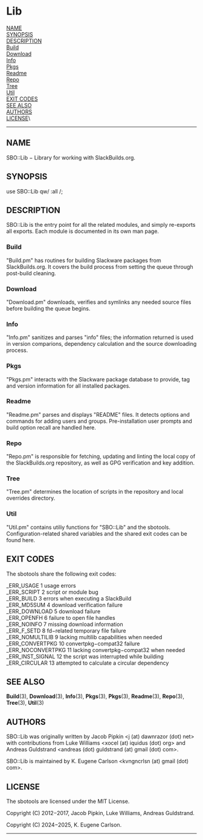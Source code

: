 # Lib

[NAME](#name)\
[SYNOPSIS](#synopsis)\
[DESCRIPTION](#description)\
[Build](#Build)\
[Download](#Download)\
[Info](#Info)\
[Pkgs](#Pkgs)\
[Readme](#Readme)\
[Repo](#Repo)\
[Tree](#Tree)\
[Util](#Util)\
[EXIT CODES](#exit-codes)\
[SEE ALSO](#see-also)\
[AUTHORS](#authors)\
[LICENSE](#license)\

------------------------------------------------------------------------

## NAME

SBO::Lib − Library for working with SlackBuilds.org.

## SYNOPSIS

use SBO::Lib qw/ :all /;

## DESCRIPTION

SBO::Lib is the entry point for all the related modules, and simply
re-exports all exports. Each module is documented in its own man page.

### Build

\"Build.pm\" has routines for building Slackware packages from
SlackBuilds.org. It covers the build process from setting the queue
through post-build cleaning.

### Download

\"Download.pm\" downloads, verifies and symlinks any needed source files
before building the queue begins.

### Info

\"Info.pm\" sanitizes and parses \"info\" files; the information
returned is used in version comparions, dependency calculation and the
source downloading process.

### Pkgs

\"Pkgs.pm\" interacts with the Slackware package database to provide,
tag and version information for all installed packages.

### Readme

\"Readme.pm\" parses and displays \"README\" files. It detects options
and commands for adding users and groups. Pre-installation user prompts
and build option recall are handled here.

### Repo

\"Repo.pm\" is responsible for fetching, updating and linting the local
copy of the SlackBuilds.org repository, as well as GPG verification and
key addition.

### Tree

\"Tree.pm\" determines the location of scripts in the repository and
local overrides directory.

### Util

\"Util.pm\" contains utiliy functions for \"SBO::Lib\" and the sbotools.
Configuration-related shared variables and the shared exit codes can be
found here.

## EXIT CODES

The sbotools share the following exit codes:

\_ERR_USAGE 1 usage errors\
\_ERR_SCRIPT 2 script or module bug\
\_ERR_BUILD 3 errors when executing a SlackBuild\
\_ERR_MD5SUM 4 download verification failure\
\_ERR_DOWNLOAD 5 download failure\
\_ERR_OPENFH 6 failure to open file handles\
\_ERR_NOINFO 7 missing download information\
\_ERR_F_SETD 8 fd−related temporary file failure\
\_ERR_NOMULTILIB 9 lacking multilib capabilities when needed\
\_ERR_CONVERTPKG 10 convertpkg−compat32 failure\
\_ERR_NOCONVERTPKG 11 lacking convertpkg−compat32 when needed\
\_ERR_INST_SIGNAL 12 the script was interrupted while building\
\_ERR_CIRCULAR 13 attempted to calculate a circular dependency

## SEE ALSO

**Build**(3), **Download**(3),
**Info**(3), **Pkgs**(3), **Pkgs**(3),
**Readme**(3), **Repo**(3), **Tree**(3),
**Util**(3)

## AUTHORS

SBO::Lib was originally written by Jacob Pipkin \<j (at) dawnrazor (dot)
net\> with contributions from Luke Williams \<xocel (at) iquidus (dot)
org\> and Andreas Guldstrand \<andreas (dot) guldstrand (at) gmail (dot)
com\>.

SBO::Lib is maintained by K. Eugene Carlson \<kvngncrlsn (at) gmail
(dot) com\>.

## LICENSE

The sbotools are licensed under the MIT License.

Copyright (C) 2012−2017, Jacob Pipkin, Luke Williams, Andreas
Guldstrand.

Copyright (C) 2024−2025, K. Eugene Carlson.

------------------------------------------------------------------------
